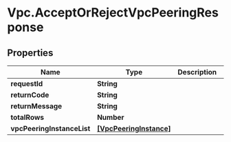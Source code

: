 # Vpc.AcceptOrRejectVpcPeeringResponse

## Properties
Name | Type | Description | Notes
------------ | ------------- | ------------- | -------------
**requestId** | **String** |  | [optional] 
**returnCode** | **String** |  | [optional] 
**returnMessage** | **String** |  | [optional] 
**totalRows** | **Number** |  | [optional] 
**vpcPeeringInstanceList** | [**[VpcPeeringInstance]**](VpcPeeringInstance.md) |  | [optional] 


